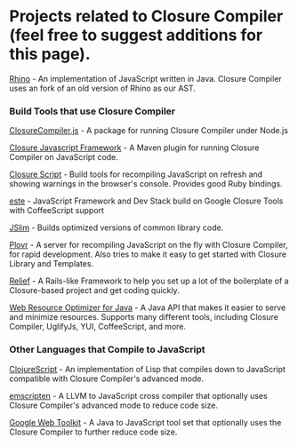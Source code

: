 # Projects related to Closure Compiler (feel free to suggest additions for this page).

[Rhino](http://www.mozilla.org/rhino/) - An implementation of JavaScript written in Java. Closure Compiler uses an fork of an old version of Rhino as our AST.

### Build Tools that use Closure Compiler

[ClosureCompiler.js](https://github.com/dcodeIO/ClosureCompiler.js) - A package for running Closure Compiler under Node.js

[Closure Javascript Framework](https://github.com/jlgrock/ClosureJavascriptFramework) - A Maven plugin for running Closure Compiler on JavaScript code.

[Closure Script](https://github.com/dturnbull/closure-script) - Build tools for recompiling JavaScript on refresh and showing warnings in the browser's console. Provides good Ruby bindings.

[este](https://github.com/Steida/este) - JavaScript Framework and Dev Stack build on Google Closure Tools with CoffeeScript support

[JSlim](https://github.com/zgrossbart/jslim) - Builds optimized versions of common library code.

[Plovr](http://plovr.com/) - A server for recompiling JavaScript on the fly with Closure Compiler, for rapid development. Also tries to make it easy to get started with Closure Library and Templates.

[Relief](http://code.google.com/p/relief/) - A Rails-like Framework to help you set up a lot of the boilerplate of a Closure-based project and get coding quickly.

[Web Resource Optimizer for Java](http://code.google.com/p/wro4j/) - A Java API that makes it easier to serve and minimize resources. Supports many different tools, including Closure Compiler, UglifyJs, YUI, CoffeeScript, and more.

### Other Languages that Compile to JavaScript

[ClojureScript](https://github.com/clojure/clojurescript) - An implementation of Lisp that compiles down to JavaScript compatible with Closure Compiler's advanced mode. 

[emscripten](https://github.com/kripken/emscripten) - A LLVM to JavaScript cross compiler that optionally uses Closure Compiler's advanced mode to reduce code size.

[Google Web Toolkit](https://developers.google.com/web-toolkit/) - A Java to JavaScript tool set that optionally uses the Closure Compiler to further reduce code size.  